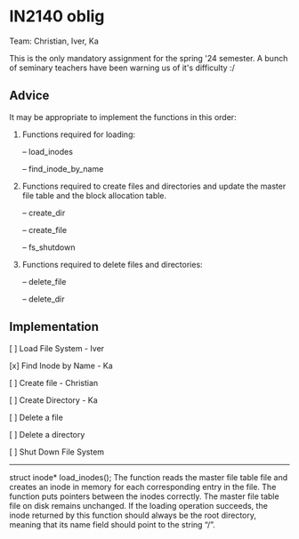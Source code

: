 # IN2140 oblig

Team: Christian, Iver, Ka

This is the only mandatory assignment for the spring '24 semester. A bunch of seminary teachers have been warning us of it's difficulty :/

## Advice

It may be appropriate to implement the functions in this order:

1. Functions required for loading:

    – load_inodes

    – find_inode_by_name

2. Functions required to create files and directories and update the master file
   table and the block allocation table.

    – create_dir

    – create_file

    – fs_shutdown

3. Functions required to delete files and directories:

    – delete_file

    – delete_dir

## Implementation

[ ] Load File System - Iver

[x] Find Inode by Name - Ka

[ ] Create file - Christian

[ ] Create Directory - Ka

[ ] Delete a file

[ ] Delete a directory

[ ] Shut Down File System

---

struct inode\* load_inodes();
The function reads the master file table file and creates an inode in memory for each
corresponding entry in the file. The function puts pointers between the inodes correctly.
The master file table file on disk remains unchanged.
If the loading operation succeeds, the inode returned by this function should always be
the root directory, meaning that its name field should point to the string “/”.
